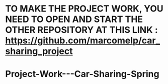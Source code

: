 # TO MAKE THE PROJECT WORK, YOU NEED TO OPEN AND START THE OTHER REPOSITORY AT THIS LINK : https://github.com/marcomelp/car_sharing_project 

# Project-Work---Car-Sharing-Spring
